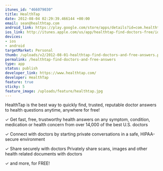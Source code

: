 ```yaml
---
itunes_id: "466079030"
title: HealthTap
date: 2012-08-04 02:29:39.466144 +00:00
email: sean@healthtap.com
android_link: https://play.google.com/store/apps/details?id=com.healthtap.userhtexpress
ios_link: http://itunes.apple.com/us/app/healthtap-find-doctors-free/id466079030
devices:
- ios
- android
targetMarket: Personal
thumb: /uploads/v2/2012-08-01-healthtap-find-doctors-and-free-answers.png
permalink: /healthtap-find-doctors-and-free-answers
type: app
status: publish
developer_link: https://www.healthtap.com/
developer: HealthTap
feature: true
sticky: 5
feature_image: /uploads/feature/healthtap.jpg
---
```


HealthTap is the best way to quickly find, trusted, reputable doctor answers to health questions anytime, anywhere for free!

✓ Get fast, free, trustworthy health answers
on any symptom, condition, medication or health concern from over 14,000 of the best U.S. doctors

✓ Connect with doctors
by starting private conversations in a safe, HIPAA-secure environment

✓ Share securely with doctors
Privately share scans, images and other health related documents with doctors

✓ and more, for FREE!
